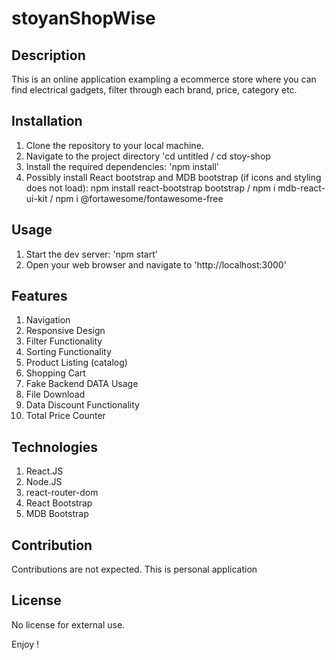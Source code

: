 # stoyanShopWise

## Description

This is an online application exampling a ecommerce store where you can find electrical gadgets, filter through each brand, price, category etc. 

## Installation 

1.  Clone the repository to your local machine.
2.  Navigate to the project directory 'cd untitled / cd stoy-shop
3.  Install the required dependencies: 'npm install'
4.  Possibly install React bootstrap and MDB bootstrap (if icons and styling does not load): npm install react-bootstrap bootstrap / npm i mdb-react-ui-kit / npm i @fortawesome/fontawesome-free


## Usage 

1.   Start the dev server: 'npm start'
2.   Open your web browser and navigate to 'http://localhost:3000'

## Features 

1.  Navigation
2.  Responsive Design
3.  Filter Functionality
4.  Sorting Functionality
5.  Product Listing (catalog)
6.  Shopping Cart
7.  Fake Backend DATA Usage
8.  File Download
9.  Data Discount Functionality
10.  Total Price Counter


## Technologies

1. React.JS
2. Node.JS
3. react-router-dom
4. React Bootstrap
5. MDB Bootstrap

 ## Contribution 

Contributions are not expected. This is personal application

## License 

No license for external use.


Enjoy ! 
